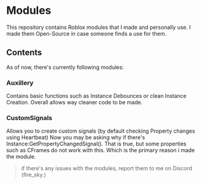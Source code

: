 # Modules

This repository contains Roblox modules that I made and personally use.
I made them Open-Source in case someone finds a use for them.

## Contents
As of now, there's currently following modules:

### Auxillery
Contains basic functions such as Instance Debounces or clean Instance Creation. Overall allows way cleaner code to be made.

### CustomSignals
Allows you to create custom signals (by default checking Property changes using Heartbeat)
Now you may be asking why if there's Instance:GetPropertyChangedSignal(). That is true, but some properties such as CFrames do not work with this. Which is the primary reason i made the module.

> if there's any issues with the modules, report them to me on Discord (fire_sky.)